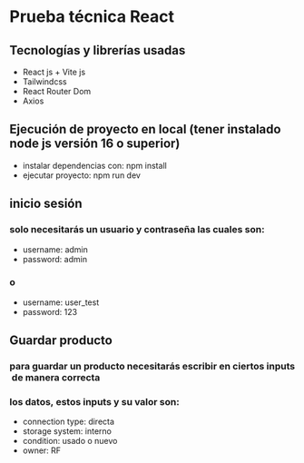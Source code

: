 # Prueba técnica React
## Tecnologías y librerías usadas

- React js + Vite js
- Tailwindcss
- React Router Dom
- Axios

## Ejecución de proyecto en local (tener instalado node js versión 16 o superior)
- instalar dependencias con: npm install
- ejecutar proyecto: npm run dev

## inicio sesión
### solo necesitarás un usuario y contraseña las cuales son:
- username: admin
- password: admin
### o
- username: user_test
- password: 123

## Guardar producto
### para guardar un producto necesitarás escribir en ciertos inputs de manera correcta 
### los datos, estos inputs y su valor son:
- connection type: directa
- storage system: interno
- condition: usado o nuevo
- owner: RF
